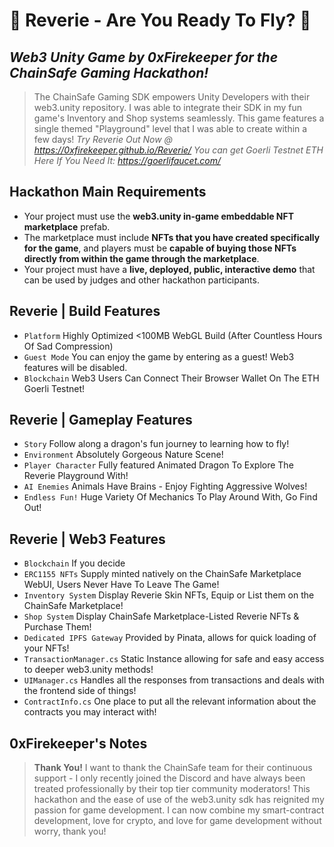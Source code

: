 # 🐉 Reverie - Are You Ready To Fly? 🐉
## _Web3 Unity Game by 0xFirekeeper for the ChainSafe Gaming Hackathon!_

> The ChainSafe Gaming SDK empowers Unity Developers with their web3.unity repository.
> I was able to integrate their SDK in my fun game's Inventory and Shop systems seamlessly.
> This game features a single themed "Playground" level that I was able to create within a few days!
>  *Try Reverie Out Now @ https://0xfirekeeper.github.io/Reverie/*
>  *You can get Goerli Testnet ETH Here If You Need It: https://goerlifaucet.com/*

## Hackathon Main Requirements
- Your project must use the **web3.unity in-game embeddable NFT marketplace** prefab.
- The marketplace must include **NFTs that you have created specifically for the game**, and players must be **capable of buying those NFTs directly from within the game through the marketplace**.
- Your project must have a **live, deployed, public, interactive demo** that can be used by judges and other hackathon participants.

## Reverie | Build Features
- `Platform` Highly Optimized <100MB WebGL Build (After Countless Hours Of Sad Compression)
- `Guest Mode` You can enjoy the game by entering as a guest! Web3 features will be disabled.
- `Blockchain` Web3 Users Can Connect Their Browser Wallet On The ETH Goerli Testnet!

## Reverie | Gameplay Features
- `Story` Follow along a dragon's fun journey to learning how to fly!
- `Environment` Absolutely Gorgeous Nature Scene!
- `Player Character` Fully featured Animated Dragon To Explore The Reverie Playground With!
- `AI Enemies` Animals Have Brains - Enjoy Fighting Aggressive Wolves!
- `Endless Fun!` Huge Variety Of Mechanics To Play Around With, Go Find Out!

## Reverie | Web3 Features
- `Blockchain` If you decide 
- `ERC1155 NFTs` Supply minted natively on the ChainSafe Marketplace WebUI, Users Never Have To Leave The Game!
- `Inventory System` Display Reverie Skin NFTs, Equip or List them on the ChainSafe Marketplace!
- `Shop System` Display ChainSafe Marketplace-Listed Reverie NFTs & Purchase Them!
- `Dedicated IPFS Gateway` Provided by Pinata, allows for quick loading of your NFTs!
- `TransactionManager.cs` Static Instance allowing for safe and easy access to deeper web3.unity methods!
- `UIManager.cs` Handles all the responses from transactions and deals with the frontend side of things!
- `ContractInfo.cs` One place to put all the relevant information about the contracts you may interact with!

## 0xFirekeeper's Notes

> **Thank You!**
> I want to thank the ChainSafe team for their continuous support - I only recently joined the Discord and have always been treated professionally by their top tier community moderators!
> This hackathon and the ease of use of the web3.unity sdk has reignited my passion for game development. 
> I can now combine my smart-contract development, love for crypto, and love for game development without worry, thank you!
